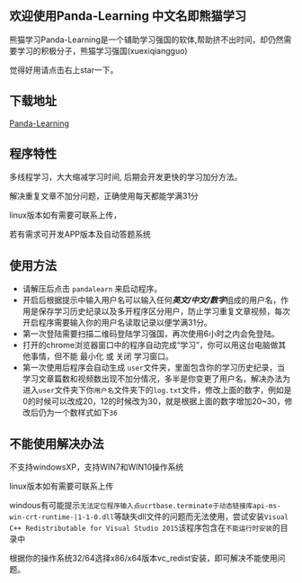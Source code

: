 ### 

## 欢迎使用Panda-Learning 中文名即熊猫学习

熊猫学习Panda-Learning是一个辅助学习强国的软体,帮助挤不出时间，却仍然需要学习的积极分子，熊猫学习强国(xuexiqiangguo)

觉得好用请点击右上star一下。

## **下载地址**

[Panda-Learning](https://github.com/Alivon/Panda-Learning/archive/master.zip)

## 程序特性

多线程学习，大大缩减学习时间, 后期会开发更快的学习加分方法。

解决重复文章不加分问题，正确使用每天都能学满31分

linux版本如有需要可联系上传，

若有需求可开发APP版本及自动答题系统



## 使用方法

- 请解压后点击 `pandalearn` 来启动程序。
- 开启后根据提示中输入用户名可以输入任何***英文/中文/数字***组成的用户名，作用是保存学习历史纪录以及多开程序区分用户，防止学习重复文章视频，每次开启程序需要输入你的用户名读取记录以便学满31分。
- 第一次登陆需要扫描二维码登陆学习强国，再次使用6小时之内会免登陆。
- 打开的chrome浏览器窗口中的程序自动完成“学习”，你可以用这台电脑做其他事情，但不能 最小化 或 关闭 学习窗口。
- 第一次使用后程序会自动生成 `user`文件夹，里面包含你的学习历史纪录，当学习文章篇数和视频数出现不加分情况，多半是你变更了用户名，解决办法为进入`user`文件夹下你`用户名`文件夹下的`log.txt`文件，修改上面的数字，例如是0的时候可以改成20，12的时候改为30，就是根据上面的数字增加20~30，修改后仍为一个数样式如下`36`



## 不能使用解决办法

不支持windowsXP，支持WIN7和WIN10操作系统

linux版本如有需要可联系上传

windous有可能提示`无法定位程序输入点ucrtbase.terminate于动态链接库api-ms-win-crt-runtime-|1-1-0.dll`等缺失dll文件的问题而无法使用，尝试安装`Visual C++ Redistributable for Visual Studio 2015`该程序包含在`不能运行时安装`的目录中

根据你的操作系统32/64选择x86/x64版本vc_redist安装，即可解决不能使用问题。


